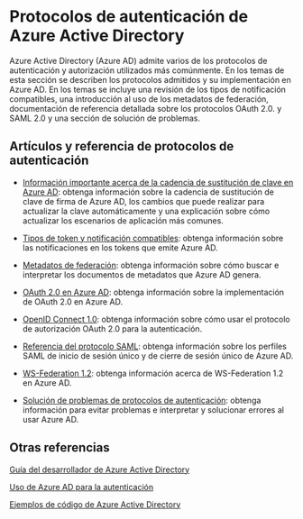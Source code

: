 <properties
   pageTitle="Protocolos de autenticación de Azure Active Directory | Microsoft Azure"
   description="Información general sobre los protocolos de autenticación admitidos por Azure Active Directory (AD)."
   documentationCenter="dev-center-name"
   authors="msmbaldwin"
   services="active-directory"
   manager="mbaldwin"
   editor=""/>

<tags
   ms.service="active-directory"
   ms.devlang="na"
   ms.topic="article"
   ms.tgt_pltfrm="na"
   ms.workload="identity"
   ms.date="09/17/2015"
   ms.author="mbaldwin"/>

# Protocolos de autenticación de Azure Active Directory

Azure Active Directory (Azure AD) admite varios de los protocolos de autenticación y autorización utilizados más comúnmente. En los temas de esta sección se describen los protocolos admitidos y su implementación en Azure AD. En los temas se incluye una revisión de los tipos de notificación compatibles, una introducción al uso de los metadatos de federación, documentación de referencia detallada sobre los protocolos OAuth 2.0. y SAML 2.0 y una sección de solución de problemas.

## Artículos y referencia de protocolos de autenticación

- [Información importante acerca de la cadencia de sustitución de clave en Azure AD](https://msdn.microsoft.com/library/azure/dn641920.aspx): obtenga información sobre la cadencia de sustitución de clave de firma de Azure AD, los cambios que puede realizar para actualizar la clave automáticamente y una explicación sobre cómo actualizar los escenarios de aplicación más comunes.


- [Tipos de token y notificación compatibles](active-directory-token-and-claims.md): obtenga información sobre las notificaciones en los tokens que emite Azure AD.


- [Metadatos de federación](https://msdn.microsoft.com/library/azure/dn195592.aspx): obtenga información sobre cómo buscar e interpretar los documentos de metadatos que Azure AD genera.


- [OAuth 2.0 en Azure AD](https://msdn.microsoft.com/library/azure/dn645545.aspx): obtenga información sobre la implementación de OAuth 2.0 en Azure AD.


- [OpenID Connect 1.0](https://msdn.microsoft.com/library/azure/dn645541.aspx): obtenga información sobre cómo usar el protocolo de autorización OAuth 2.0 para la autenticación.


- [Referencia del protocolo SAML](https://msdn.microsoft.com/library/azure/dn195591.aspx): obtenga información sobre los perfiles SAML de inicio de sesión único y de cierre de sesión único de Azure AD.


- [WS-Federation 1.2](https://msdn.microsoft.com/library/azure/dn903702.aspx): obtenga información acerca de WS-Federation 1.2 en Azure AD.


- [Solución de problemas de protocolos de autenticación](https://msdn.microsoft.com/library/azure/dn195584.aspx): obtenga información para evitar problemas e interpretar y solucionar errores al usar Azure AD.



## Otras referencias

[Guía del desarrollador de Azure Active Directory](active-directory-developers-guide.md)

[Uso de Azure AD para la autenticación](../app-service-web/web-sites-authentication-authorization.md)

[Ejemplos de código de Azure Active Directory](active-directory-code-samples.md)

<!---HONumber=Oct15_HO3-->